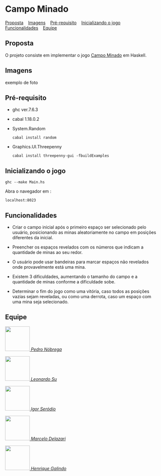 # Campo Minado

<p>
  <a href="#proposta">Proposta</a>&nbsp;&nbsp;&nbsp;
  <a href="#imagens">Imagens</a>&nbsp;&nbsp;&nbsp;
  <a href="#pré-requisito">Pré-requisito</a>&nbsp;&nbsp;&nbsp;
  <a href="#inicializando-o-jogo">Inicializando o jogo</a>&nbsp;&nbsp;&nbsp;
  <a href="#funcionalidades">Funcionalidades</a>&nbsp;&nbsp;&nbsp;
  <a href="#equipe">Equipe</a>&nbsp;&nbsp;&nbsp;
</p>

## Proposta
O projeto consiste em implementar o jogo [Campo Minado](https://pt.wikipedia.org/wiki/Campo_minado) em Haskell.

## Imagens
exemplo de foto


##  Pré-requisito

* ghc ver.7.6.3 
* cabal 1.18.0.2

* System.Random 
    ```
    cabal install random
    ```
* Graphics.UI.Threepenny
    ```
    cabal install threepenny-gui -fbuildExamples
    ```
## Inicializando o jogo

```
ghc --make Main.hs
```
Abra o navegador em :
```
localhost:8023
```


##  Funcionalidades

* Criar o campo inicial após o primeiro espaço ser selecionado pelo usuário, posicionando as minas aleatoriamente no campo em posições diferentes da inicial.

* Preencher os espaços revelados com os números que indicam a quantidade de minas ao seu redor.

* O usuário pode usar bandeiras para marcar espaços não revelados onde provavelmente está uma mina.

* Existem 3 dificuldades, aumentando o tamanho do campo e a quantidade de minas conforme a dificuldade sobe.

* Determinar o fim do jogo como uma vitória, caso todos as posições vazias sejam reveladas, ou como uma derrota, caso um espaço com uma mina seja selecionado.

##  Equipe
<p>
<a href="https://github.com/PedroHMNobrega">
<img height="80em" width="80em" src="https://avatars.githubusercontent.com/u/54116203?v=4"/>  
  <em>Pedro Nóbrega</em>
</p>
  
<p>
<a href="https://github.com/Leonardosu">
<img height="80em" width="80em" src="https://avatars.githubusercontent.com/u/21243154?v=4" alt>
    <em>Leonardo Su</em>
</p>
    
<p>
<a href="https://github.com/IgorSerodio">
<img height="80em" width="80em" src="https://avatars.githubusercontent.com/u/79673301?v=4"/>  
  <em>Igor Seródio</em>
</p>
      
<p>
<a href="https://github.com/marcelodelazari">
<img height="80em" width="80em" src="https://avatars.githubusercontent.com/u/54554621?v=4"/>  
  <em>Marcelo Delazari</em>
</p>
        
<p>
  <a href="https://github.com/">
  <img height="80em" width="80em" src=""/>  
  <em>Henrique Galindo</em>
</p>
